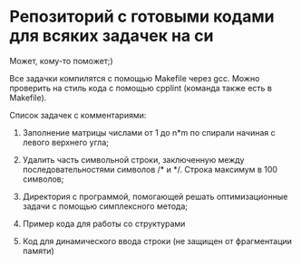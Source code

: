 # Репозиторий с готовыми кодами для всяких задачек на си
Может, кому-то поможет;)

Все задачки компилятся с помощью Makefile через gcc. Можно проверить на стиль кода с помощью cpplint (команда также есть в Makefile).

Список задачек с комментариями:

1) Заполнение матрицы числами от 1 до n*m по спирали начиная с левого верхнего угла;

2) Удалить часть символьной строки, заключенную между последовательностями символов /* и */. Строка максимум в 100 символов;

3) Директория с программой, помогающей решать оптимизационные задачи с помощью симплексного метода;

4) Пример кода для работы со структурами

5) Код для динамического ввода строки (не защищен от фрагментации памяти)
